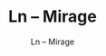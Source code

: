---
designer: Endless Knot
description: "Color%3A%20Dalmatian%0AMaterial%3A%20100%25%20Wool%0ACollection%3A%20Hand-Tufted%20Collection"
image_primary: img/MIR-205-600x750.jpg
image_secondary: ../../../images/blank.png
manufacturer: Endless Knot
href: https://endlessknotrugs.com/product/mirage-dalmatian/
subtitle: Ln – Mirage
tags: 
  - endless_knot
  - hand-tufted-rugs
title: Ln – Mirage
image_thumb: img/MIR-205-300x300.jpg
category: hand-tufted-rugs
slug: /manufacturers/endless-knot/hand-tufted-rugs/endless-knot-ln-mirage
---
